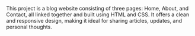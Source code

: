 This project is a blog website consisting of three pages: Home, About, and Contact, all linked together and built using HTML and CSS. It offers a clean and responsive design, making it ideal for sharing articles, updates, and personal thoughts.
